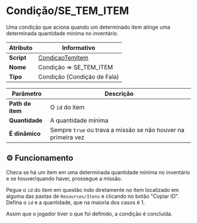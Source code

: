 ﻿# Condição/SE_TEM_ITEM 

Uma condição que aciona quando um determinado item atinge uma determinada quantidade mínima no inventário.

| Atributo | Informativo |
| -- | -- |
| **Script** | [CondicaoTemItem](../../../RPG/Assets/Scripts/AcaoCondicao/Condicoes/CondicaoTemItem.cs) |
| **Nome** | Condição => SE_TEM_ITEM  |
| **Tipo** | Condição (Condição de Fala) |

| Parâmetro | Descrição |
| -- | -- |
| **Path do item** | O `id` do item |
| **Quantidade** | A quantidade mínima |
| **É dinâmico** | Sempre `true` ou trava a missão se não houver na primeira vez |

## ⚙️ Funcionamento

Checa se há um item em uma determinada quantidade mínima no inventário e se houver/quando haver, prossegue a missão. 

Pegue o `id` do item em questão indo diretamente no item localizado em alguma das pastas de `Resources/Itens` e clicando no botão "Copiar ID". Defina o `id` e a quantidade, que na maioria dos casos é 1.

Assim que o jogador tiver o que foi definido, a condição é concluída.
